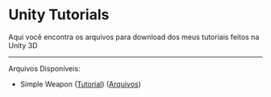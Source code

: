 # Unity Tutorials
 Aqui você encontra os arquivos para download dos meus tutoriais feitos na Unity 3D

---

Arquivos Disponíveis:
 * Simple Weapon ([Tutorial](https://www.youtube.com/watch?v=V3a8ejBGtFI)) ([Arquivos](https://github.com/DinowSauron/Unity-Tutorials/tree/main/Tutorials/Simple%20Weapon))

 